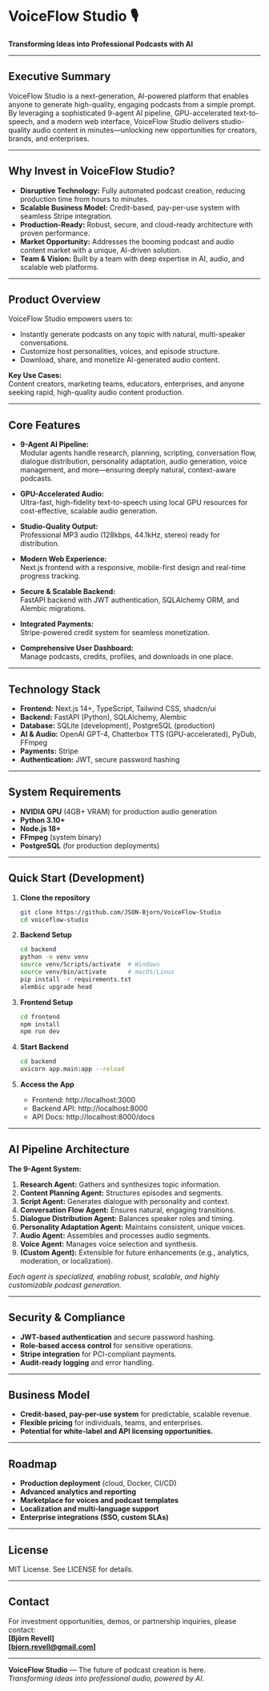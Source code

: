 # VoiceFlow Studio 🎙️

**Transforming Ideas into Professional Podcasts with AI**

---

## Executive Summary

VoiceFlow Studio is a next-generation, AI-powered platform that enables anyone to generate high-quality, engaging podcasts from a simple prompt. By leveraging a sophisticated 9-agent AI pipeline, GPU-accelerated text-to-speech, and a modern web interface, VoiceFlow Studio delivers studio-quality audio content in minutes—unlocking new opportunities for creators, brands, and enterprises.

---

## Why Invest in VoiceFlow Studio?

- **Disruptive Technology:** Fully automated podcast creation, reducing production time from hours to minutes.
- **Scalable Business Model:** Credit-based, pay-per-use system with seamless Stripe integration.
- **Production-Ready:** Robust, secure, and cloud-ready architecture with proven performance.
- **Market Opportunity:** Addresses the booming podcast and audio content market with a unique, AI-driven solution.
- **Team & Vision:** Built by a team with deep expertise in AI, audio, and scalable web platforms.

---

## Product Overview

VoiceFlow Studio empowers users to:
- Instantly generate podcasts on any topic with natural, multi-speaker conversations.
- Customize host personalities, voices, and episode structure.
- Download, share, and monetize AI-generated audio content.

**Key Use Cases:**  
Content creators, marketing teams, educators, enterprises, and anyone seeking rapid, high-quality audio content production.

---

## Core Features

- **9-Agent AI Pipeline:**  
  Modular agents handle research, planning, scripting, conversation flow, dialogue distribution, personality adaptation, audio generation, voice management, and more—ensuring deeply natural, context-aware podcasts.

- **GPU-Accelerated Audio:**  
  Ultra-fast, high-fidelity text-to-speech using local GPU resources for cost-effective, scalable audio generation.

- **Studio-Quality Output:**  
  Professional MP3 audio (128kbps, 44.1kHz, stereo) ready for distribution.

- **Modern Web Experience:**  
  Next.js frontend with a responsive, mobile-first design and real-time progress tracking.

- **Secure & Scalable Backend:**  
  FastAPI backend with JWT authentication, SQLAlchemy ORM, and Alembic migrations.

- **Integrated Payments:**  
  Stripe-powered credit system for seamless monetization.

- **Comprehensive User Dashboard:**  
  Manage podcasts, credits, profiles, and downloads in one place.

---

## Technology Stack

- **Frontend:** Next.js 14+, TypeScript, Tailwind CSS, shadcn/ui
- **Backend:** FastAPI (Python), SQLAlchemy, Alembic
- **Database:** SQLite (development), PostgreSQL (production)
- **AI & Audio:** OpenAI GPT-4, Chatterbox TTS (GPU-accelerated), PyDub, FFmpeg
- **Payments:** Stripe
- **Authentication:** JWT, secure password hashing

---

## System Requirements

- **NVIDIA GPU** (4GB+ VRAM) for production audio generation
- **Python 3.10+**
- **Node.js 18+**
- **FFmpeg** (system binary)
- **PostgreSQL** (for production deployments)

---

## Quick Start (Development)

1. **Clone the repository**
   ```bash
   git clone https://github.com/JSON-Bjorn/VoiceFlow-Studio
   cd voiceflow-studio
   ```

2. **Backend Setup**
   ```bash
   cd backend
   python -m venv venv
   source venv/Scripts/activate  # Windows
   source venv/bin/activate      # macOS/Linux
   pip install -r requirements.txt
   alembic upgrade head
   ```

3. **Frontend Setup**
   ```bash
   cd frontend
   npm install
   npm run dev
   ```

4. **Start Backend**
   ```bash
   cd backend
   uvicorn app.main:app --reload
   ```

5. **Access the App**
   - Frontend: http://localhost:3000
   - Backend API: http://localhost:8000
   - API Docs: http://localhost:8000/docs

---

## AI Pipeline Architecture

**The 9-Agent System:**
1. **Research Agent:** Gathers and synthesizes topic information.
2. **Content Planning Agent:** Structures episodes and segments.
3. **Script Agent:** Generates dialogue with personality and context.
4. **Conversation Flow Agent:** Ensures natural, engaging transitions.
5. **Dialogue Distribution Agent:** Balances speaker roles and timing.
6. **Personality Adaptation Agent:** Maintains consistent, unique voices.
7. **Audio Agent:** Assembles and processes audio segments.
8. **Voice Agent:** Manages voice selection and synthesis.
9. **(Custom Agent):** Extensible for future enhancements (e.g., analytics, moderation, or localization).

*Each agent is specialized, enabling robust, scalable, and highly customizable podcast generation.*

---

## Security & Compliance

- **JWT-based authentication** and secure password hashing.
- **Role-based access control** for sensitive operations.
- **Stripe integration** for PCI-compliant payments.
- **Audit-ready logging** and error handling.

---

## Business Model

- **Credit-based, pay-per-use system** for predictable, scalable revenue.
- **Flexible pricing** for individuals, teams, and enterprises.
- **Potential for white-label and API licensing opportunities.**

---

## Roadmap

- **Production deployment** (cloud, Docker, CI/CD)
- **Advanced analytics and reporting**
- **Marketplace for voices and podcast templates**
- **Localization and multi-language support**
- **Enterprise integrations (SSO, custom SLAs)**

---

## License

MIT License. See LICENSE for details.

---

## Contact

For investment opportunities, demos, or partnership inquiries, please contact:  
**[Björn Revell]**  
**[bjorn.revell@gmail.com]**

---

**VoiceFlow Studio** — The future of podcast creation is here.  
*Transforming ideas into professional audio, powered by AI.*
